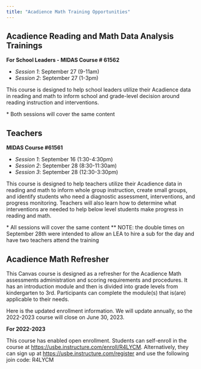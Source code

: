 ```yaml
---
title: "Acadience Math Training Opportunities"
---
```


## Acadience Reading and Math Data Analysis Trainings
**For School Leaders - MIDAS Course # 61562** 
- *Session 1*: September 27 (9-11am)
- *Session 2*: September 27 (1-3pm)

This course is designed to help school leaders utilize their Acadience data in reading and math to inform school and grade-level decision around reading instruction and interventions.

\* Both sessions will cover the same content

## Teachers
**MIDAS Course #61561**
- *Session 1*: September 16 (1:30-4:30pm)
- *Session 2*: September 28 (8:30-11:30am)
- *Session 3*: September 28 (12:30-3:30pm)

This course is designed to help teachers utilize their Acadience data in reading and math to inform whole group instruction, create small groups, and identify students who need a diagnostic assessment, interventions, and progress monitoring. Teachers will also learn how to determine what interventions are needed to help below level students make progress in reading and math.

\* All sessions will cover the same content
\*\* NOTE: the double times on September 28th were intended to allow an LEA to hire a sub for the day and have two teachers attend the training

## **Acadience Math Refresher**

This Canvas course is designed as a refresher for the Acadience Math assessments administration and scoring requirements and procedures. It has an introduction module and then is divided into grade levels from kindergarten to 3rd. Participants can complete the module(s) that is(are) applicable to their needs.

Here is the updated enrollment information. We will update annually, so the 2022-2023 course will close on June 30, 2023.

**For 2022-2023**

This course has enabled open enrollment. Students can self-enroll in the course at https://usbe.instructure.com/enroll/R4LYCM. Alternatively, they can sign up at https://usbe.instructure.com/register and use the following join code: R4LYCM
